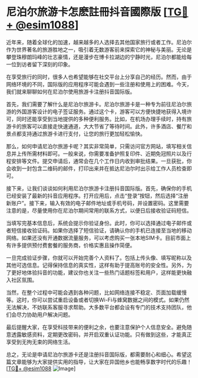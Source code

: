 # 尼泊尔旅游卡怎麽註冊抖音國際版 [[TG💪+ @esim1088](https://t.me/s/esim1088)]

近年来，随着全球化的加速，越来越多的人选择去其他国家旅行或者工作。尼泊尔作为世界著名的旅游胜地之一，吸引着无数游客前来探索它的神秘与美丽。无论是攀登珠穆朗玛峰的壮志豪情，还是漫步在博卡拉湖边的宁静时光，尼泊尔都能给每一位到访者留下深刻的印象。

在享受旅行的同时，很多人也希望能够在社交平台上分享自己的经历。然而，由于网络环境的不同，国际版的应用程序可能会遇到一些注册和使用上的困难。今天，我们就来聊聊如何在尼泊尔使用旅游卡注册抖音国际版。

首先，我们需要了解什么是尼泊尔旅游卡。尼泊尔旅游卡是一种专为前往尼泊尔旅游的外国游客设计的电子签证服务。通过这个卡，游客可以方便快捷地获得入境许可，同时还能享受到当地提供的多种便利服务。比如，在机场办理手续时，持有旅游卡的旅客可以直接走快速通道，大大节省了等待时间。此外，许多酒店、餐厅和景点都支持通过旅游卡进行支付，让您的旅行更加轻松愉快。

那么，如何申请尼泊尔旅游卡呢？其实非常简单，只需访问官方网站，填写相关信息并上传所需材料即可。一般来说，你需要准备护照复印件、近期免冠照片以及行程安排等文件。提交申请后，通常会在几个工作日内收到审批结果。一旦获批，你会收到一封包含二维码的邮件，打印出来并在抵达尼泊尔时出示给工作人员检查即可。

接下来，让我们谈谈如何利用尼泊尔旅游卡注册抖音国际版。首先，确保你的手机已经安装了最新的抖音应用程序。打开应用后，点击“登录”按钮，然后选择“注册新账户”。接下来，输入有效的电子邮件地址或手机号码，并设置密码。这里需要注意的是，尽量使用你在尼泊尔期间常用的联系方式，以便日后接收验证码短信。

当填写完基本信息后，系统会提示你验证身份。此时，你可以选择通过电子邮件或者短信接收验证码。如果你选择了短信验证，请确认你的手机已连接至当地的移动网络。如果还没有开通数据流量服务，可以考虑购买一张本地SIM卡。目前市面上有许多提供预付费套餐的服务商，价格实惠且操作简便。

一旦完成验证步骤，你就可以开始完善个人资料了。包括上传头像、填写昵称以及其他可选信息。记得保持信息的真实性，这样有助于提高账号的安全性。另外，为了更好地体验抖音的功能，建议你也关注一些热门话题标签和用户，这样能更快融入社区氛围。

当然，在整个过程中可能会遇到各种问题，比如网络连接不稳定、页面加载缓慢等。这时，你可以尝试重启设备或者切换Wi-Fi与蜂窝数据之间的模式。如果仍然无法解决，不妨联系客服寻求帮助。大多数平台都会设有专门的技术支持团队，他们会尽力协助用户解决问题。

最后提醒大家，在享受科技带来的便利之余，也要注意保护个人信息安全。避免随意透露敏感资料，定期更改密码，并开启双重认证功能。只有做到这些，才能真正享受到无拘无束的网络生活。

总之，无论是申请尼泊尔旅游卡还是注册抖音国际版，都需要耐心和细心。希望这篇文章能够为大家提供实用的指导，让大家在异国他乡也能畅享数字时代的乐趣！[[TG💪+ @esim1088](https://t.me/s/esim1088) ![Image](https://i.postimg.cc/4NQfJmqS/Snipaste-2025-05-13-00-14-12.png)]